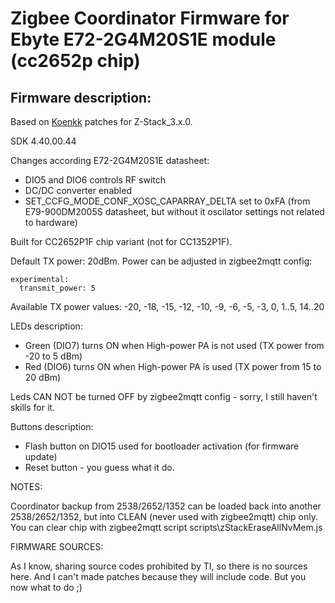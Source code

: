 ﻿# Zigbee Coordinator Firmware for Ebyte E72-2G4M20S1E module (cc2652p chip)

## Firmware description:

Based on [Koenkk](https://github.com/Koenkk/Z-Stack-firmware/blob/master/coordinator/Z-Stack_3.x.0/firmware.patch) patches for Z-Stack_3.x.0.

SDK 4.40.00.44

Changes according E72-2G4M20S1E datasheet:
- DIO5 and DIO6 controls RF switch
- DC/DC converter enabled
- SET_CCFG_MODE_CONF_XOSC_CAPARRAY_DELTA set to 0xFA (from E79-900DM2005S datasheet, but without it oscilator settings not related to hardware)

Built for CC2652P1F chip variant (not for CC1352P1F).

Default TX power: 20dBm. Power can be adjusted in zigbee2mqtt config:

    experimental:
      transmit_power: 5

Available TX power values: -20, -18, -15, -12, -10, -9, -6, -5, -3, 0, 1..5, 14..20

LEDs description:
- Green (DIO7) turns ON when High-power PA is not used (TX power from -20 to 5 dBm)
- Red (DIO6) turns ON when High-power PA is used (TX power from 15 to 20 dBm)

Leds CAN NOT be turned OFF by zigbee2mqtt config - sorry, I still haven't skills for it.

Buttons description:
- Flash button on DIO15 used for bootloader activation (for firmware update)
- Reset button - you guess what it do.

NOTES:

Coordinator backup from 2538/2652/1352 can be loaded back into another 2538/2652/1352, but into CLEAN (never used with zigbee2mqtt) chip only.
You can clear chip with zigbee2mqtt script scripts\zStackEraseAllNvMem.js

FIRMWARE SOURCES:

As I know, sharing source codes prohibited by TI, so there is no sources here. And I can't made patches because they will include code. But you now what to do ;)
